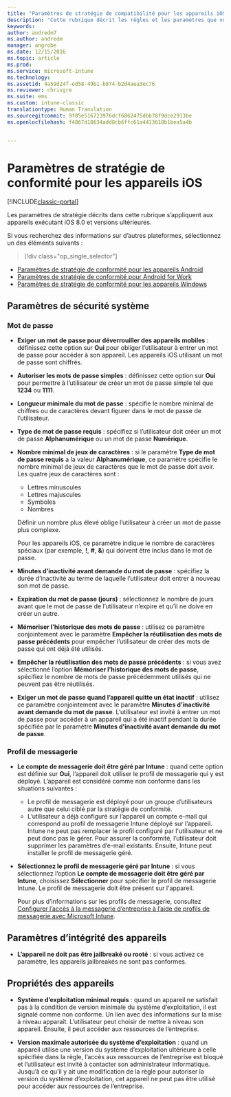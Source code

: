 ```yaml
---
title: "Paramètres de stratégie de compatibilité pour les appareils iOS | Microsoft Docs"
description: "Cette rubrique décrit les règles et les paramètres que vous pouvez définir dans une stratégie de conformité pour les appareils iOS."
keywords: 
author: andredm7
ms.author: andredm
manager: angrobe
ms.date: 12/15/2016
ms.topic: article
ms.prod: 
ms.service: microsoft-intune
ms.technology: 
ms.assetid: 4a59d24f-ed58-49b1-b874-b2d4aea3ec76
ms.reviewer: chrisgre
ms.suite: ems
ms.custom: intune-classic
translationtype: Human Translation
ms.sourcegitcommit: 9f05e516723976dcf6862475dbb78f9dce2913be
ms.openlocfilehash: f4867d18634add8cb6ffc61a4413618b1bea5a4b


---
```



# <a name="compliance-policy-settings-for-ios-devices-in-microsoft-intune"></a>Paramètres de stratégie de conformité pour les appareils iOS

[!INCLUDE[classic-portal](../includes/classic-portal.md)]

Les paramètres de stratégie décrits dans cette rubrique s’appliquent aux appareils exécutant iOS 8.0 et versions ultérieures.

Si vous recherchez des informations sur d’autres plateformes, sélectionnez un des éléments suivants :
> [!div class="op_single_selector"]
- [Paramètres de stratégie de conformité pour les appareils Android](android-compliance-policy-settings-in-microsoft-intune.md)
- [Paramètres de stratégie de conformité pour Android for Work](afw-compliance-policy-settings-in-microsoft-intune.md)
- [Paramètres de stratégie de conformité pour les appareils Windows](windows-compliance-policy-settings-in-microsoft-intune.md)

## <a name="system-security-settings"></a>Paramètres de sécurité système
### <a name="password"></a>Mot de passe
- **Exiger un mot de passe pour déverrouiller des appareils mobiles** : définissez cette option sur **Oui** pour obliger l’utilisateur à entrer un mot de passe pour accéder à son appareil. Les appareils iOS utilisant un mot de passe sont chiffrés.

- **Autoriser les mots de passe simples** : définissez cette option sur **Oui** pour permettre à l’utilisateur de créer un mot de passe simple tel que **1234** ou **1111**.

-  **Longueur minimale du mot de passe** : spécifie le nombre minimal de chiffres ou de caractères devant figurer dans le mot de passe de l’utilisateur.

- **Type de mot de passe requis** : spécifiez si l’utilisateur doit créer un mot de passe **Alphanumérique** ou un mot de passe **Numérique**.

- **Nombre minimal de jeux de caractères** : si le paramètre **Type de mot de passe requis** a la valeur **Alphanumérique**, ce paramètre spécifie le nombre minimal de jeux de caractères que le mot de passe doit avoir. Les quatre jeux de caractères sont :
  -   Lettres minuscules
  -   Lettres majuscules
  -   Symboles
  -   Nombres

  Définir un nombre plus élevé oblige l’utilisateur à créer un mot de passe plus complexe.

  Pour les appareils iOS, ce paramètre indique le nombre de caractères spéciaux (par exemple, **!**, **#**, **&amp;**) qui doivent être inclus dans le mot de passe.

- **Minutes d’inactivité avant demande du mot de passe** : spécifiez la durée d’inactivité au terme de laquelle l’utilisateur doit entrer à nouveau son mot de passe.

- **Expiration du mot de passe (jours)** : sélectionnez le nombre de jours avant que le mot de passe de l’utilisateur n’expire et qu’il ne doive en créer un autre.

- **Mémoriser l’historique des mots de passe** : utilisez ce paramètre conjointement avec le paramètre **Empêcher la réutilisation des mots de passe précédents** pour empêcher l’utilisateur de créer des mots de passe qui ont déjà été utilisés.

- **Empêcher la réutilisation des mots de passe précédents** : si vous avez sélectionné l’option **Mémoriser l’historique des mots de passe**, spécifiez le nombre de mots de passe précédemment utilisés qui ne peuvent pas être réutilisés.

- **Exiger un mot de passe quand l’appareil quitte un état inactif** : utilisez ce paramètre conjointement avec le paramètre **Minutes d’inactivité avant demande du mot de passe**. L’utilisateur est invité à entrer un mot de passe pour accéder à un appareil qui a été inactif pendant la durée spécifiée par le paramètre **Minutes d’inactivité avant demande du mot de passe**.

### <a name="email-profile"></a>Profil de messagerie
- **Le compte de messagerie doit être géré par Intune** : quand cette option est définie sur **Oui**, l’appareil doit utiliser le profil de messagerie qui y est déployé. L’appareil est considéré comme non conforme dans les situations suivantes :
  - Le profil de messagerie est déployé pour un groupe d’utilisateurs autre que celui ciblé par la stratégie de conformité.
  - L’utilisateur a déjà configuré sur l’appareil un compte e-mail qui correspond au profil de messagerie Intune déployé sur l’appareil. Intune ne peut pas remplacer le profil configuré par l'utilisateur et ne peut donc pas le gérer. Pour assurer la conformité, l’utilisateur doit supprimer les paramètres d’e-mail existants. Ensuite, Intune peut installer le profil de messagerie géré.

- **Sélectionnez le profil de messagerie géré par Intune** : si vous sélectionnez l’option **Le compte de messagerie doit être géré par Intune**, choisissez **Sélectionner** pour spécifier le profil de messagerie Intune. Le profil de messagerie doit être présent sur l'appareil.

     Pour plus d’informations sur les profils de messagerie, consultez [Configurer l’accès à la messagerie d’entreprise à l’aide de profils de messagerie avec Microsoft Intune](configure-access-to-corporate-email-using-email-profiles-with-microsoft-intune.md).

## <a name="device-health-settings"></a>Paramètres d’intégrité des appareils

- **L’appareil ne doit pas être jailbreaké ou rooté** : si vous activez ce paramètre, les appareils jailbreakés ne sont pas conformes.

##  <a name="device-properties"></a>Propriétés des appareils
- **Système d’exploitation minimal requis** : quand un appareil ne satisfait pas à la condition de version minimale du système d’exploitation, il est signalé comme non conforme.
Un lien avec des informations sur la mise à niveau apparaît. L’utilisateur peut choisir de mettre à niveau son appareil. Ensuite, il peut accéder aux ressources de l’entreprise.

- **Version maximale autorisée du système d’exploitation** : quand un appareil utilise une version du système d’exploitation ultérieure à celle spécifiée dans la règle, l’accès aux ressources de l’entreprise est bloqué et l’utilisateur est invité à contacter son administrateur informatique. Jusqu’à ce qu’il y ait une modification de la règle pour autoriser la version du système d’exploitation, cet appareil ne peut pas être utilisé pour accéder aux ressources de l’entreprise.



<!--HONumber=Jan17_HO4-->


